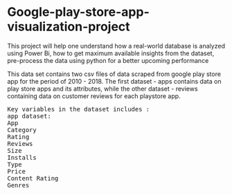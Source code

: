 # Google-play-store-app-visualization-project
<p>This project will help one understand how a real-world database is analyzed using Power Bi, how to get maximum available insights from the dataset, pre-process the data using python for a better upcoming performance</p>
<p>This data set contains two csv files of data scraped from google play store app for the period of 2010 - 2018. The first dataset - apps contains data on play store apps and its attributes, while the other dataset - reviews containing data on customer reviews for each playstore app.</p>
<p>
  <pre>Key variables in the dataset includes :
app dataset:
App	
Category	
Rating	
Reviews	
Size	
Installs	
Type	
Price
Content Rating	
Genres </pre>	</p>


